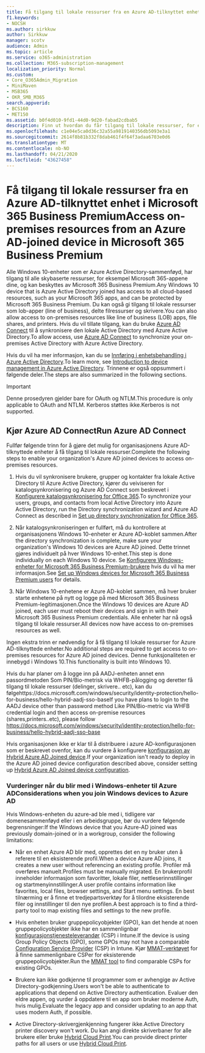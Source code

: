 ```yaml
---
title: Få tilgang til lokale ressurser fra en Azure AD-tilknyttet enhet i Microsoft 365 Business
f1.keywords:
- NOCSH
ms.author: sirkkuw
author: Sirkkuw
manager: scotv
audience: Admin
ms.topic: article
ms.service: o365-administration
ms.collection: M365-subscription-management
localization_priority: Normal
ms.custom:
- Core_O365Admin_Migration
- MiniMaven
- MSB365
- OKR_SMB_M365
search.appverid:
- BCS160
- MET150
ms.assetid: b0f4d010-9fd1-44d0-9d20-fabad2cdbab5
description: Finn ut hvordan du får tilgang til lokale ressurser, for eksempel linje med forretningsapper, delte filressurser og skrivere fra en Azure Active Directory-tilknyttet Windows 10-enhet.
ms.openlocfilehash: c1e04e5ca0d36c32a55a9819140356db5093e3a1
ms.sourcegitcommit: 2614f8b81b332f8dab461f4f64f3adaa6703e0d6
ms.translationtype: MT
ms.contentlocale: nb-NO
ms.lasthandoff: 04/21/2020
ms.locfileid: "43627458"
---
```

# <a name="access-on-premises-resources-from-an-azure-ad-joined-device-in-microsoft-365-business-premium"></a><span data-ttu-id="922fa-103">Få tilgang til lokale ressurser fra en Azure AD-tilknyttet enhet i Microsoft 365 Business Premium</span><span class="sxs-lookup"><span data-stu-id="922fa-103">Access on-premises resources from an Azure AD-joined device in Microsoft 365 Business Premium</span></span>

<span data-ttu-id="922fa-104">Alle Windows 10-enheter som er Azure Active Directory-sammenføyd, har tilgang til alle skybaserte ressurser, for eksempel Microsoft 365-appene dine, og kan beskyttes av Microsoft 365 Business Premium.</span><span class="sxs-lookup"><span data-stu-id="922fa-104">Any Windows 10 device that is Azure Active Directory joined has access to all cloud-based resources, such as your Microsoft 365 apps, and can be protected by Microsoft 365 Business Premium.</span></span> <span data-ttu-id="922fa-105">Du kan også gi tilgang til lokale ressurser som lob-apper (line of business), delte filressurser og skrivere.</span><span class="sxs-lookup"><span data-stu-id="922fa-105">You can also allow access to on-premises resources like line of business (LOB) apps, file shares, and printers.</span></span> <span data-ttu-id="922fa-106">Hvis du vil tillate tilgang, kan du bruke [Azure AD Connect](https://docs.microsoft.com/azure/active-directory/connect/active-directory-aadconnect) til å synkronisere den lokale Active Directory med Azure Active Directory.</span><span class="sxs-lookup"><span data-stu-id="922fa-106">To allow access, use [Azure AD Connect](https://docs.microsoft.com/azure/active-directory/connect/active-directory-aadconnect) to synchronize your on-premises Active Directory with Azure Active Directory.</span></span> 

<span data-ttu-id="922fa-107">Hvis du vil ha mer informasjon, kan du se [Innføring i enhetsbehandling i Azure Active Directory](https://docs.microsoft.com/azure/active-directory/device-management-introduction).</span><span class="sxs-lookup"><span data-stu-id="922fa-107">To learn more, see [Introduction to device management in Azure Active Directory](https://docs.microsoft.com/azure/active-directory/device-management-introduction).</span></span>
<span data-ttu-id="922fa-108">Trinnene er også oppsummert i følgende deler.</span><span class="sxs-lookup"><span data-stu-id="922fa-108">The steps are also summarized in the following sections.</span></span>

> [!IMPORTANT]
> <span data-ttu-id="922fa-109">Denne prosedyren gjelder bare for OAuth og NTLM.</span><span class="sxs-lookup"><span data-stu-id="922fa-109">This procedure is only applicable to OAuth and NTLM.</span></span> <span data-ttu-id="922fa-110">Kerberos støttes ikke.</span><span class="sxs-lookup"><span data-stu-id="922fa-110">Kerberos is not supported.</span></span>
 
## <a name="run-azure-ad-connect"></a><span data-ttu-id="922fa-111">Kjør Azure AD Connect</span><span class="sxs-lookup"><span data-stu-id="922fa-111">Run Azure AD Connect</span></span>

<span data-ttu-id="922fa-112">Fullfør følgende trinn for å gjøre det mulig for organisasjonens Azure AD-tilknyttede enheter å få tilgang til lokale ressurser.</span><span class="sxs-lookup"><span data-stu-id="922fa-112">Complete the following steps to enable your organization's Azure AD joined devices to access on-premises resources.</span></span>
  
1. <span data-ttu-id="922fa-113">Hvis du vil synkronisere brukere, grupper og kontakter fra lokale Active Directory til Azure Active Directory, kjører du veiviseren for katalogsynkronisering og Azure AD Connect som beskrevet i [Konfigurere katalogsynkronisering for Office 365](https://support.office.com/article/1b3b5318-6977-42ed-b5c7-96fa74b08846).</span><span class="sxs-lookup"><span data-stu-id="922fa-113">To synchronize your users, groups, and contacts from local Active Directory into Azure Active Directory, run the Directory synchronization wizard and Azure AD Connect as described in [Set up directory synchronization for Office 365](https://support.office.com/article/1b3b5318-6977-42ed-b5c7-96fa74b08846).</span></span>
    
2. <span data-ttu-id="922fa-114">Når katalogsynkroniseringen er fullført, må du kontrollere at organisasjonens Windows 10-enheter er Azure AD-koblet sammen.</span><span class="sxs-lookup"><span data-stu-id="922fa-114">After the directory synchronization is complete, make sure your organization's Windows 10 devices are Azure AD joined.</span></span> <span data-ttu-id="922fa-115">Dette trinnet gjøres individuelt på hver Windows 10-enhet.</span><span class="sxs-lookup"><span data-stu-id="922fa-115">This step is done individually on each Windows 10 device.</span></span> <span data-ttu-id="922fa-116">Se [Konfigurere Windows-enheter for Microsoft 365 Business Premium-brukere](set-up-windows-devices.md) hvis du vil ha mer informasjon.</span><span class="sxs-lookup"><span data-stu-id="922fa-116">See [Set up Windows devices for Microsoft 365 Business Premium users](set-up-windows-devices.md) for details.</span></span> 
    
3. <span data-ttu-id="922fa-117">Når Windows 10-enhetene er Azure AD-koblet sammen, må hver bruker starte enhetene på nytt og logge på med Microsoft 365 Business Premium-legitimasjonen.</span><span class="sxs-lookup"><span data-stu-id="922fa-117">Once the Windows 10 devices are Azure AD joined, each user must reboot their devices and sign in with their Microsoft 365 Business Premium credentials.</span></span> <span data-ttu-id="922fa-118">Alle enheter har nå også tilgang til lokale ressurser.</span><span class="sxs-lookup"><span data-stu-id="922fa-118">All devices now have access to on-premises resources as well.</span></span>
    
<span data-ttu-id="922fa-119">Ingen ekstra trinn er nødvendig for å få tilgang til lokale ressurser for Azure AD-tilknyttede enheter.</span><span class="sxs-lookup"><span data-stu-id="922fa-119">No additional steps are required to get access to on-premises resources for Azure AD joined devices.</span></span> <span data-ttu-id="922fa-120">Denne funksjonaliteten er innebygd i Windows 10.</span><span class="sxs-lookup"><span data-stu-id="922fa-120">This functionality is built into Windows 10.</span></span> 

<span data-ttu-id="922fa-121">Hvis du har planer om å logge inn på AADJ-enheten annet enn passordmetoden Som PIN/Bio-metrisk via WHFB-pålogging og deretter få tilgang til lokale ressurser (delinger, skrivere.. etc), kan du følgehttps://docs.microsoft.com/windows/security/identity-protection/hello-for-business/hello-hybrid-aadj-sso-base</span><span class="sxs-lookup"><span data-stu-id="922fa-121">If you have plans to login to the AADJ device other than password method Like PIN/Bio-metric via WHFB credential login and then access on-premise resources (shares,printers..etc), please follow https://docs.microsoft.com/windows/security/identity-protection/hello-for-business/hello-hybrid-aadj-sso-base</span></span>
  
<span data-ttu-id="922fa-122">Hvis organisasjonen ikke er klar til å distribuere i azure AD-konfigurasjonen som er beskrevet ovenfor, kan du vurdere å konfigurere [konfigurasjon av Hybrid Azure AD Joined device](manage-windows-devices.md).</span><span class="sxs-lookup"><span data-stu-id="922fa-122">If your organization isn't ready to deploy in the Azure AD joined device configuration described above, consider setting up [Hybrid Azure AD Joined device configuration](manage-windows-devices.md).</span></span>
  
### <a name="considerations-when-you-join-windows-devices-to-azure-ad"></a><span data-ttu-id="922fa-123">Vurderinger når du blir med i Windows-enheter til Azure AD</span><span class="sxs-lookup"><span data-stu-id="922fa-123">Considerations when you join Windows devices to Azure AD</span></span>

<span data-ttu-id="922fa-124">Hvis Windows-enheten du azure-ad ble med i, tidligere var domenesammenføyd eller i en arbeidsgruppe, bør du vurdere følgende begrensninger:</span><span class="sxs-lookup"><span data-stu-id="922fa-124">If the Windows device that you Azure-AD joined was previously domain-joined or in a workgroup, consider the following limitations:</span></span>
  
- <span data-ttu-id="922fa-125">Når en enhet Azure AD blir med, opprettes det en ny bruker uten å referere til en eksisterende profil.</span><span class="sxs-lookup"><span data-stu-id="922fa-125">When a device Azure AD joins, it creates a new user without referencing an existing profile.</span></span> <span data-ttu-id="922fa-126">Profiler må overføres manuelt.</span><span class="sxs-lookup"><span data-stu-id="922fa-126">Profiles must be manually migrated.</span></span> <span data-ttu-id="922fa-127">En brukerprofil inneholder informasjon som favoritter, lokale filer, nettleserinnstillinger og startmenyinnstillinger.</span><span class="sxs-lookup"><span data-stu-id="922fa-127">A user profile contains information like favorites, local files, browser settings, and Start menu settings.</span></span> <span data-ttu-id="922fa-128">En best tilnærming er å finne et tredjepartsverktøy for å tilordne eksisterende filer og innstillinger til den nye profilen.</span><span class="sxs-lookup"><span data-stu-id="922fa-128">A best approach is to find a third-party tool to map existing files and settings to the new profile.</span></span>

- <span data-ttu-id="922fa-129">Hvis enheten bruker gruppepolicyobjekter (GPO), kan det hende at noen gruppepolicyobjekter ikke har en sammenlignbar [konfigurasjonstjenesteleverandør](https://docs.microsoft.com/windows/configuration/provisioning-packages/how-it-pros-can-use-configuration-service-providers) (CSP) i Intune.</span><span class="sxs-lookup"><span data-stu-id="922fa-129">If the device is using Group Policy Objects (GPO), some GPOs may not have a comparable [Configuration Service Provider](https://docs.microsoft.com/windows/configuration/provisioning-packages/how-it-pros-can-use-configuration-service-providers) (CSP) in Intune.</span></span> <span data-ttu-id="922fa-130">Kjør [MMAT-verktøyet](https://www.microsoft.com/download/details.aspx?id=45520) for å finne sammenlignbare CSPer for eksisterende gruppepolicyobjekter.</span><span class="sxs-lookup"><span data-stu-id="922fa-130">Run the [MMAT tool](https://www.microsoft.com/download/details.aspx?id=45520) to find comparable CSPs for existing GPOs.</span></span>

- <span data-ttu-id="922fa-131">Brukere kan ikke godkjenne til programmer som er avhengige av Active Directory-godkjenning.</span><span class="sxs-lookup"><span data-stu-id="922fa-131">Users won't be able to authenticate to applications that depend on Active Directory authentication.</span></span> <span data-ttu-id="922fa-132">Evaluer den eldre appen, og vurder å oppdatere til en app som bruker moderne Auth, hvis mulig.</span><span class="sxs-lookup"><span data-stu-id="922fa-132">Evaluate the legacy app and consider updating to an app that uses modern Auth, if possible.</span></span>

- <span data-ttu-id="922fa-133">Active Directory-skrivergjenkjenning fungerer ikke.</span><span class="sxs-lookup"><span data-stu-id="922fa-133">Active Directory printer discovery won't work.</span></span> <span data-ttu-id="922fa-134">Du kan angi direkte skriverbaner for alle brukere eller bruke [Hybrid Cloud Print](https://docs.microsoft.com/windows-server/administration/hybrid-cloud-print/hybrid-cloud-print-deploy).</span><span class="sxs-lookup"><span data-stu-id="922fa-134">You can provide direct printer paths for all users or use [Hybrid Cloud Print](https://docs.microsoft.com/windows-server/administration/hybrid-cloud-print/hybrid-cloud-print-deploy).</span></span>

